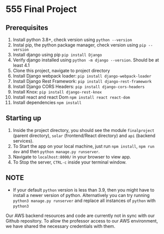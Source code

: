 # 555 Final Project

## Prerequisites
1. Install python 3.8+, check version using `python --version`
2. Instal pip, the python package manager, check version using `pip --version`
3. Install django using pip `pip install Django`
4. Verify django installed using `python -m django --version`. Should be at least 4.1
5. Clone this project, navigate to project directory
6. Install Django webpack loader: `pip install django-webpack-loader`
7. Install Django Rest Framework: `pip install django-rest-framework`
8. Install Django CORS Headers: `pip install django-cors-headers`
9. Install Knox: `pip install django-rest-knox`
10. Install react and react Dom `npm install react react-dom`
11. Install dependencies `npm install`



## Starting up
1. Inside the project directory, you should see the module `finalproject` (parent directory), `solar` (frontend/React directory) and `api` (backend services).
2. To Start the app on your local machine, just run `npm install`, `npm run dev` and then `python manage.py runserver`.
3. Navigate to `localhost:8000/` in your browser to view app.
4. To Stop the server, `CTRL-c` inside your terminal window.

## NOTE
- If your default `python` version is less than 3.9, then you might have to install a newer version of python. Alternatively you can try running `python3 manage.py runserver` and replace all instances of `python` with `python3`

Our AWS backend resources and code are currently not in sync with our Github repository. To allow the professor access to our AWS environment, we have shared the necessary credentials with them.
